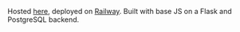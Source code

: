 Hosted [here](https://fairshare.michaelzhan.me/), deployed on [Railway](railway.app). Built with base JS on a Flask and PostgreSQL backend.

